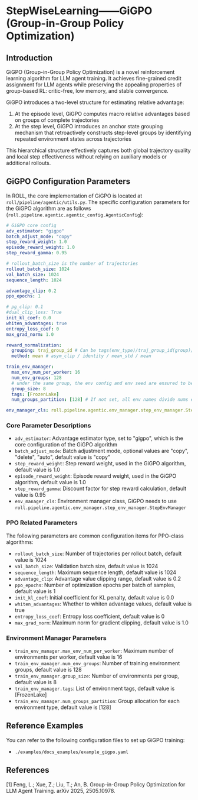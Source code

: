 # StepWiseLearning——GiGPO (Group-in-Group Policy Optimization)

## Introduction

GiGPO (Group-in-Group Policy Optimization) is a novel reinforcement learning algorithm for LLM agent training. It achieves fine-grained credit assignment for LLM agents while preserving the appealing properties of group-based RL: critic-free, low memory, and stable convergence.

GiGPO introduces a two-level structure for estimating relative advantage:
1. At the episode level, GiGPO computes macro relative advantages based on groups of complete trajectories
2. At the step level, GiGPO introduces an anchor state grouping mechanism that retroactively constructs step-level groups by identifying repeated environment states across trajectories

This hierarchical structure effectively captures both global trajectory quality and local step effectiveness without relying on auxiliary models or additional rollouts.

## GiGPO Configuration Parameters

In ROLL, the core implementation of GiGPO is located at `roll/pipeline/agentic/utils.py`. The specific configuration parameters for the GiGPO algorithm are as follows (`roll.pipeline.agentic.agentic_config.AgenticConfig`):

```yaml
# GiGPO core config
adv_estimator: "gigpo"
batch_adjust_mode: "copy"
step_reward_weight: 1.0
episode_reward_weight: 1.0
step_reward_gamma: 0.95

# rollout_batch_size is the number of trajectories
rollout_batch_size: 1024
val_batch_size: 1024
sequence_length: 1024

advantage_clip: 0.2
ppo_epochs: 1

# pg_clip: 0.1
#dual_clip_loss: True
init_kl_coef: 0.0
whiten_advantages: true
entropy_loss_coef: 0
max_grad_norm: 1.0

reward_normalization:
  grouping: traj_group_id # Can be tags(env_type)/traj_group_id(group)/batch(rollout_batch)... group_by calculates reward/adv
  method: mean # asym_clip / identity / mean_std / mean

train_env_manager:
  max_env_num_per_worker: 16
  num_env_groups: 128
  # under the same group, the env config and env seed are ensured to be equal
  group_size: 8
  tags: [FrozenLake]
  num_groups_partition: [128] # If not set, all env names divide nums equally. Under the same group, the env config and env seed (prompt) are equal in each generation

env_manager_cls: roll.pipeline.agentic.env_manager.step_env_manager.StepEnvManager
```

### Core Parameter Descriptions

- `adv_estimator`: Advantage estimator type, set to "gigpo", which is the core configuration of the GiGPO algorithm
- `batch_adjust_mode`: Batch adjustment mode, optional values are "copy", "delete", "auto", default value is "copy"
- `step_reward_weight`: Step reward weight, used in the GiGPO algorithm, default value is 1.0
- `episode_reward_weight`: Episode reward weight, used in the GiGPO algorithm, default value is 1.0
- `step_reward_gamma`: Discount factor for step reward calculation, default value is 0.95
- `env_manager_cls`: Environment manager class, GiGPO needs to use `roll.pipeline.agentic.env_manager.step_env_manager.StepEnvManager`

### PPO Related Parameters

The following parameters are common configuration items for PPO-class algorithms:

- `rollout_batch_size`: Number of trajectories per rollout batch, default value is 1024
- `val_batch_size`: Validation batch size, default value is 1024
- `sequence_length`: Maximum sequence length, default value is 1024
- `advantage_clip`: Advantage value clipping range, default value is 0.2
- `ppo_epochs`: Number of optimization epochs per batch of samples, default value is 1
- `init_kl_coef`: Initial coefficient for KL penalty, default value is 0.0
- `whiten_advantages`: Whether to whiten advantage values, default value is true
- `entropy_loss_coef`: Entropy loss coefficient, default value is 0
- `max_grad_norm`: Maximum norm for gradient clipping, default value is 1.0

### Environment Manager Parameters

- `train_env_manager.max_env_num_per_worker`: Maximum number of environments per worker, default value is 16
- `train_env_manager.num_env_groups`: Number of training environment groups, default value is 128
- `train_env_manager.group_size`: Number of environments per group, default value is 8
- `train_env_manager.tags`: List of environment tags, default value is [FrozenLake]
- `train_env_manager.num_groups_partition`: Group allocation for each environment type, default value is [128]

## Reference Examples

You can refer to the following configuration files to set up GiGPO training:
- `./examples/docs_examples/example_gigpo.yaml`

## References
[1] Feng, L.; Xue, Z.; Liu, T.; An, B. Group-in-Group Policy Optimization for LLM Agent Training. arXiv 2025, 2505.10978.